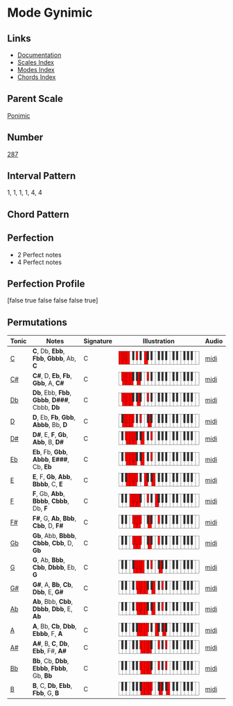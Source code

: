 # Mode Gynimic

## Links

- [Documentation](README.md)
- [Scales Index](Scales.md)
- [Modes Index](Modes.md)
- [Chords Index](Chords.md)

## Parent Scale

[Ponimic](ScalePonimic.md)

## Number

[287](https://ianring.com/musictheory/scales/287)

## Interval Pattern

1, 1, 1, 1, 4, 4

## Chord Pattern



## Perfection

- 2 Perfect notes
- 4 Perfect notes

## Perfection Profile

[false true false false false true]

## Permutations

| Tonic | Notes | Signature | Illustration | Audio |
|-------|-------|-----------|--------------|-------|
| [C](ModeCNaturalGynimic.md) | **C**, Db, **Ebb**, **Fbb**, **Gbbb**, Ab, **C** | C | ![CNaturalGynimic](ModeCNaturalGynimic.png) | [midi](https://github.com/edipermadi/music/blob/main/docs/ModeCNaturalGynimic.mid?raw=true) |
| [C#](ModeCSharpGynimic.md) | **C#**, D, **Eb**, **Fb**, **Gbb**, A, **C#** | C | ![CSharpGynimic](ModeCSharpGynimic.png) | [midi](https://github.com/edipermadi/music/blob/main/docs/ModeCSharpGynimic.mid?raw=true) |
| [Db](ModeDFlatGynimic.md) | **Db**, Ebb, **Fbb**, **Gbbb**, **D###**, Cbbb, **Db** | C | ![DFlatGynimic](ModeDFlatGynimic.png) | [midi](https://github.com/edipermadi/music/blob/main/docs/ModeDFlatGynimic.mid?raw=true) |
| [D](ModeDNaturalGynimic.md) | **D**, Eb, **Fb**, **Gbb**, **Abbb**, Bb, **D** | C | ![DNaturalGynimic](ModeDNaturalGynimic.png) | [midi](https://github.com/edipermadi/music/blob/main/docs/ModeDNaturalGynimic.mid?raw=true) |
| [D#](ModeDSharpGynimic.md) | **D#**, E, **F**, **Gb**, **Abb**, B, **D#** | C | ![DSharpGynimic](ModeDSharpGynimic.png) | [midi](https://github.com/edipermadi/music/blob/main/docs/ModeDSharpGynimic.mid?raw=true) |
| [Eb](ModeEFlatGynimic.md) | **Eb**, Fb, **Gbb**, **Abbb**, **E###**, Cb, **Eb** | C | ![EFlatGynimic](ModeEFlatGynimic.png) | [midi](https://github.com/edipermadi/music/blob/main/docs/ModeEFlatGynimic.mid?raw=true) |
| [E](ModeENaturalGynimic.md) | **E**, F, **Gb**, **Abb**, **Bbbb**, C, **E** | C | ![ENaturalGynimic](ModeENaturalGynimic.png) | [midi](https://github.com/edipermadi/music/blob/main/docs/ModeENaturalGynimic.mid?raw=true) |
| [F](ModeFNaturalGynimic.md) | **F**, Gb, **Abb**, **Bbbb**, **Cbbb**, Db, **F** | C | ![FNaturalGynimic](ModeFNaturalGynimic.png) | [midi](https://github.com/edipermadi/music/blob/main/docs/ModeFNaturalGynimic.mid?raw=true) |
| [F#](ModeFSharpGynimic.md) | **F#**, G, **Ab**, **Bbb**, **Cbb**, D, **F#** | C | ![FSharpGynimic](ModeFSharpGynimic.png) | [midi](https://github.com/edipermadi/music/blob/main/docs/ModeFSharpGynimic.mid?raw=true) |
| [Gb](ModeGFlatGynimic.md) | **Gb**, Abb, **Bbbb**, **Cbbb**, **Cbb**, D, **Gb** | C | ![GFlatGynimic](ModeGFlatGynimic.png) | [midi](https://github.com/edipermadi/music/blob/main/docs/ModeGFlatGynimic.mid?raw=true) |
| [G](ModeGNaturalGynimic.md) | **G**, Ab, **Bbb**, **Cbb**, **Dbbb**, Eb, **G** | C | ![GNaturalGynimic](ModeGNaturalGynimic.png) | [midi](https://github.com/edipermadi/music/blob/main/docs/ModeGNaturalGynimic.mid?raw=true) |
| [G#](ModeGSharpGynimic.md) | **G#**, A, **Bb**, **Cb**, **Dbb**, E, **G#** | C | ![GSharpGynimic](ModeGSharpGynimic.png) | [midi](https://github.com/edipermadi/music/blob/main/docs/ModeGSharpGynimic.mid?raw=true) |
| [Ab](ModeAFlatGynimic.md) | **Ab**, Bbb, **Cbb**, **Dbbb**, **Dbb**, E, **Ab** | C | ![AFlatGynimic](ModeAFlatGynimic.png) | [midi](https://github.com/edipermadi/music/blob/main/docs/ModeAFlatGynimic.mid?raw=true) |
| [A](ModeANaturalGynimic.md) | **A**, Bb, **Cb**, **Dbb**, **Ebbb**, F, **A** | C | ![ANaturalGynimic](ModeANaturalGynimic.png) | [midi](https://github.com/edipermadi/music/blob/main/docs/ModeANaturalGynimic.mid?raw=true) |
| [A#](ModeASharpGynimic.md) | **A#**, B, **C**, **Db**, **Ebb**, F#, **A#** | C | ![ASharpGynimic](ModeASharpGynimic.png) | [midi](https://github.com/edipermadi/music/blob/main/docs/ModeASharpGynimic.mid?raw=true) |
| [Bb](ModeBFlatGynimic.md) | **Bb**, Cb, **Dbb**, **Ebbb**, **Fbbb**, Gb, **Bb** | C | ![BFlatGynimic](ModeBFlatGynimic.png) | [midi](https://github.com/edipermadi/music/blob/main/docs/ModeBFlatGynimic.mid?raw=true) |
| [B](ModeBNaturalGynimic.md) | **B**, C, **Db**, **Ebb**, **Fbb**, G, **B** | C | ![BNaturalGynimic](ModeBNaturalGynimic.png) | [midi](https://github.com/edipermadi/music/blob/main/docs/ModeBNaturalGynimic.mid?raw=true) |
